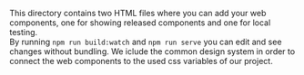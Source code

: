 This directory contains two HTML files where you can add your web components, one for showing released components and one for local testing.  
By running `npm run build:watch` and `npm run serve` you can edit and see changes without bundling.
We iclude the common design system in order to connect the web components to the used css variables of our project. 